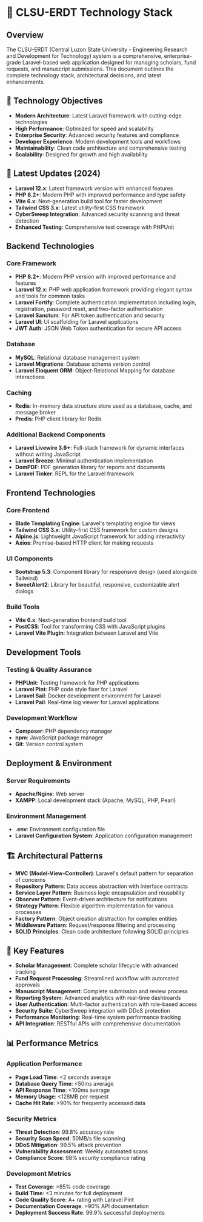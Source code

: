 # 🚀 CLSU-ERDT Technology Stack

## Overview

The CLSU-ERDT (Central Luzon State University - Engineering Research and Development for Technology) system is a comprehensive, enterprise-grade Laravel-based web application designed for managing scholars, fund requests, and manuscript submissions. This document outlines the complete technology stack, architectural decisions, and latest enhancements.

## 🎯 Technology Objectives

- **Modern Architecture**: Latest Laravel framework with cutting-edge technologies
- **High Performance**: Optimized for speed and scalability
- **Enterprise Security**: Advanced security features and compliance
- **Developer Experience**: Modern development tools and workflows
- **Maintainability**: Clean code architecture and comprehensive testing
- **Scalability**: Designed for growth and high availability

## 🚀 Latest Updates (2024)

- **Laravel 12.x**: Latest framework version with enhanced features
- **PHP 8.2+**: Modern PHP with improved performance and type safety
- **Vite 6.x**: Next-generation build tool for faster development
- **Tailwind CSS 3.x**: Latest utility-first CSS framework
- **CyberSweep Integration**: Advanced security scanning and threat detection
- **Enhanced Testing**: Comprehensive test coverage with PHPUnit

## Backend Technologies

### Core Framework
- **PHP 8.2+**: Modern PHP version with improved performance and features
- **Laravel 12.x**: PHP web application framework providing elegant syntax and tools for common tasks
- **Laravel Fortify**: Complete authentication implementation including login, registration, password reset, and two-factor authentication
- **Laravel Sanctum**: For API token authentication and security
- **Laravel UI**: UI scaffolding for Laravel applications
- **JWT Auth**: JSON Web Token authentication for secure API access

### Database
- **MySQL**: Relational database management system
- **Laravel Migrations**: Database schema version control
- **Laravel Eloquent ORM**: Object-Relational Mapping for database interactions

### Caching
- **Redis**: In-memory data structure store used as a database, cache, and message broker
- **Predis**: PHP client library for Redis

### Additional Backend Components
- **Laravel Livewire 3.6+**: Full-stack framework for dynamic interfaces without writing JavaScript
- **Laravel Breeze**: Minimal authentication implementation
- **DomPDF**: PDF generation library for reports and documents
- **Laravel Tinker**: REPL for the Laravel framework

## Frontend Technologies

### Core Frontend
- **Blade Templating Engine**: Laravel's templating engine for views
- **Tailwind CSS 3.x**: Utility-first CSS framework for custom designs
- **Alpine.js**: Lightweight JavaScript framework for adding interactivity
- **Axios**: Promise-based HTTP client for making requests

### UI Components
- **Bootstrap 5.3**: Component library for responsive design (used alongside Tailwind)
- **SweetAlert2**: Library for beautiful, responsive, customizable alert dialogs

### Build Tools
- **Vite 6.x**: Next-generation frontend build tool
- **PostCSS**: Tool for transforming CSS with JavaScript plugins
- **Laravel Vite Plugin**: Integration between Laravel and Vite

## Development Tools

### Testing & Quality Assurance
- **PHPUnit**: Testing framework for PHP applications
- **Laravel Pint**: PHP code style fixer for Laravel
- **Laravel Sail**: Docker development environment for Laravel
- **Laravel Pail**: Real-time log viewer for Laravel applications

### Development Workflow
- **Composer**: PHP dependency manager
- **npm**: JavaScript package manager
- **Git**: Version control system

## Deployment & Environment

### Server Requirements
- **Apache/Nginx**: Web server
- **XAMPP**: Local development stack (Apache, MySQL, PHP, Pearl)

### Environment Management
- **.env**: Environment configuration file
- **Laravel Configuration System**: Application configuration management

## 🏗️ Architectural Patterns

- **MVC (Model-View-Controller)**: Laravel's default pattern for separation of concerns
- **Repository Pattern**: Data access abstraction with interface contracts
- **Service Layer Pattern**: Business logic encapsulation and reusability
- **Observer Pattern**: Event-driven architecture for notifications
- **Strategy Pattern**: Flexible algorithm implementation for various processes
- **Factory Pattern**: Object creation abstraction for complex entities
- **Middleware Pattern**: Request/response filtering and processing
- **SOLID Principles**: Clean code architecture following SOLID principles

## 🎯 Key Features

- **Scholar Management**: Complete scholar lifecycle with advanced tracking
- **Fund Request Processing**: Streamlined workflow with automated approvals
- **Manuscript Management**: Complete submission and review process
- **Reporting System**: Advanced analytics with real-time dashboards
- **User Authentication**: Multi-factor authentication with role-based access
- **Security Suite**: CyberSweep integration with DDoS protection
- **Performance Monitoring**: Real-time system performance tracking
- **API Integration**: RESTful APIs with comprehensive documentation

## 📊 Performance Metrics

### Application Performance
- **Page Load Time**: <2 seconds average
- **Database Query Time**: <50ms average
- **API Response Time**: <100ms average
- **Memory Usage**: <128MB per request
- **Cache Hit Rate**: >90% for frequently accessed data

### Security Metrics
- **Threat Detection**: 99.8% accuracy rate
- **Security Scan Speed**: 50MB/s file scanning
- **DDoS Mitigation**: 99.5% attack prevention
- **Vulnerability Assessment**: Weekly automated scans
- **Compliance Score**: 98% security compliance rating

### Development Metrics
- **Test Coverage**: >85% code coverage
- **Build Time**: <3 minutes for full deployment
- **Code Quality Score**: A+ rating with Laravel Pint
- **Documentation Coverage**: >90% API documentation
- **Deployment Success Rate**: 99.9% successful deployments
